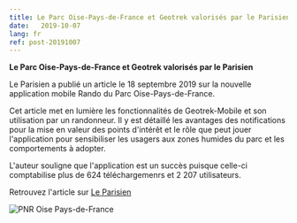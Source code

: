 ```yaml
---
title: Le Parc Oise-Pays-de-France et Geotrek valorisés par le Parisien
date:   2019-10-07
lang: fr
ref: post-20191007
---
```


**Le Parc Oise-Pays-de-France et Geotrek valorisés par le Parisien**  

Le Parisien a publié un article le 18 septembre 2019 sur la nouvelle application mobile Rando du Parc Oise-Pays-de-France.

Cet article met en lumière les fonctionnalités de Geotrek-Mobile et son utilisation par un randonneur.
Il y est détaillé les avantages des notifications pour la mise en valeur des points d'intérêt et le rôle que peut jouer l'application pour sensibiliser les usagers aux zones humides du parc et les comportements à adopter.

L'auteur souligne que l'application est un succès puisque celle-ci comptabilise plus de 624 téléchargemenrs et 2 207 utilisateurs.

Retrouvez l'article sur [Le Parisien](http://www.leparisien.fr/val-d-oise-95/oise-pays-de-france-l-application-dediee-a-la-randonnee-dans-le-pnr-seduit-18-09-2019-8154996.php)

<img style="max-width: 100%;"
    alt="PNR Oise Pays-de-France"
    src="{{ site.baseurl }}/assets/img/2019-10-07_PNR-Oise-Pays-de-France.jpg">
